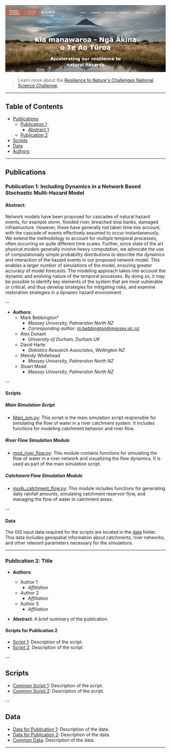 ![RNC2 project](https://github.com/37stu37/rnc2_scripts/blob/main/project%20image.png)

> Learn more about the [Resilience to Nature's Challenges National Science Challenge](https://resiliencechallenge.nz/).

---

## Table of Contents

- [Publications](#publications)
  - [Publication 1](#publication-1)
    - [Abstract 1](#abstract)
  - [Publication 2](#publication-2)
- [Scripts](#scripts)
- [Data](#data)
- [Authors](#authors)

---

## Publications

### Publication 1: Including Dynamics in a Network Based Stochastic Multi-Hazard Model

#### Abstract:
Network models have been proposed for cascades of natural hazard events, for example storm, flooded river, breached stop banks, damaged infrastructure. However, these have generally not taken time into account, with the cascade of events effectively assumed to occur instantaneously. We extend the methodology to account for multiple temporal processes, often occurring on quite different time scales. Further, since state of the art physical models generally involve heavy computation, we advocate the use of computationally simple probability distributions to describe the dynamics and interaction of the hazard events in our proposed network model. This enables a larger number of simulations of the model, ensuring greater accuracy of model forecasts. The modeling approach takes into account the dynamic and evolving nature of the temporal processes. By doing so, it may be possible to identify key elements of the system that are most vulnerable or critical, and thus develop strategies for mitigating risks, and examine restoration strategies in a dynamic hazard environment.

--

- **Authors**:
  - Mark Bebbington*
    - *Massey University, Palmerston North NZ*
    - *Corresponding author: [m.bebbington@massey.ac.nz](mailto:m.bebbington@massey.ac.nz)*
  - Alex Dunant
    - *University of Durham, Durham UK*
  - David Harte
    - *Statistics Research Associates, Wellington NZ*
  - Melody Whitehead
    - *Massey University, Palmerston North NZ*
  - Stuart Mead
    - *Massey University, Palmerston North NZ*
   
--

#### Scripts

##### Main Simulation Script

- [Main_sim.py](https://github.com/37stu37/rnc2_scripts/blob/main/scripts/Main_sim.py): This script is the main simulation script responsible for simulating the flow of water in a river catchment system. It includes functions for modeling catchment behavior and river flow.

##### River Flow Simulation Module

- [mod_river_flow.py](https://github.com/37stu37/rnc2_scripts/blob/main/scripts/mod_river_flow.py): This module contains functions for simulating the flow of water in a river network and visualizing the flow dynamics. It is used as part of the main simulation script.

##### Catchment Flow Simulation Module

- [mods_catchment_flow.py](https://github.com/37stu37/rnc2_scripts/blob/main/scripts/mods_catchment_flow.py): This module includes functions for generating daily rainfall amounts, simulating catchment reservoir flow, and managing the flow of water in catchment areas.

--

#### Data
The GIS input data required for the scripts are located in the [data](data) folder. This data includes geospatial information about catchments, river networks, and other relevant parameters necessary for the simulations.

------

### Publication 2: Title 

- **Authors**:
  - Author 1
    - *Affiliation*
  - Author 2
    - *Affiliation*
  - Author 3
    - *Affiliation*

- **Abstract**: A brief summary of the publication.

#### Scripts for Publication 2

- [Script 1](https://github.com/37stu37/rnc2_scripts/blob/main/scripts/Publication2/Script1.py): Description of the script.
- [Script 2](https://github.com/37stu37/rnc2_scripts/blob/main/scripts/Publication2/Script2.py): Description of the script.

--

## Scripts

- [Common Script 1](https://github.com/37stu37/rnc2_scripts/blob/main/scripts/Common/Script1.py): Description of the script.
- [Common Script 2](https://github.com/37stu37/rnc2_scripts/blob/main/scripts/Common/Script2.py): Description of the script.

--

## Data

- [Data for Publication 1](https://github.com/37stu37/rnc2_scripts/blob/main/data/Publication1): Description of the data.
- [Data for Publication 2](https://github.com/37stu37/rnc2_scripts/blob/main/data/Publication2): Description of the data.
- [Common Data](https://github.com/37stu37/rnc2_scripts/blob/main/data/Common): Description of the data.

---

